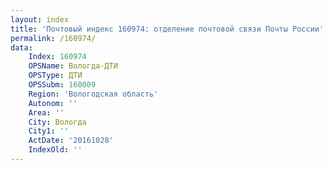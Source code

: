 ```yaml
---
layout: index
title: 'Почтовый индекс 160974: отделение почтовой связи Почты России'
permalink: /160974/
data:
    Index: 160974
    OPSName: Вологда-ДТИ
    OPSType: ДТИ
    OPSSubm: 160009
    Region: 'Вологодская область'
    Autonom: ''
    Area: ''
    City: Вологда
    City1: ''
    ActDate: '20161028'
    IndexOld: ''
---
```

